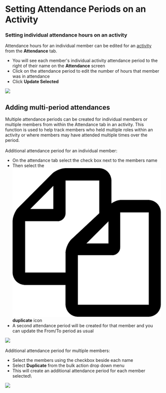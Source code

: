 # Setting Attendance Periods on an Activity

### Setting individual attendance hours on an activity

Attendance hours for an individual member can be edited for an [activity](./) from the **Attendance** tab.

* You will see each member's individual activity attendance period to the right of their name on the **Attendance** screen
* Click on the attendance period to edit the number of hours that member was in attendance
* Click **Update Selected**

![](<../../.gitbook/assets/setting attendance periods.gif>)

## Adding multi-period attendances

Multiple attendance periods can be created for individual members or multiple members from within the Attendance tab in an activity. This function is used to help track members who held multiple roles within an activity or where members may have attended multiple times over the period.\
\
Additional attendance period for an individual member:

* On the attendance tab select the check box next to the members name
* Then select the <img src="../../.gitbook/assets/duplicate.png" alt="" data-size="line"> **duplicate** icon
* A second attendance period will be created for that member and you can update the From/To period as usual

![](<../../.gitbook/assets/setting attendance periods (1).gif>)

Additional attendance period for multiple members:

* Select the members using the checkbox beside each name
* &#x20;Select **Duplicate** from the bulk action drop down menu
* This will create an additional attendance period for each member selected\


![](<../../.gitbook/assets/additional attendance for multiple people.gif>)
